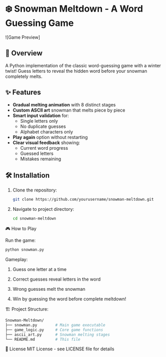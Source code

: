 # ❄️ Snowman Meltdown - A Word Guessing Game

![Game Preview]

## 📖 Overview
A Python implementation of the classic word-guessing game with a winter twist! Guess letters to reveal the hidden word before your snowman completely melts.

## ✨ Features
- **Gradual melting animation** with 8 distinct stages
- **Custom ASCII art** snowman that melts piece by piece
- **Smart input validation** for:
  - Single letters only
  - No duplicate guesses
  - Alphabet characters only
- **Play again** option without restarting
- **Clear visual feedback** showing:
  - Current word progress
  - Guessed letters
  - Mistakes remaining

## 🛠️ Installation
1. Clone the repository:
   ```bash
   git clone https://github.com/yourusername/snowman-meltdown.git
2. Navigate to project directory:
    ```bash
    cd snowman-meltdown
    ```
🎮 How to Play

Run the game:
```bash
python snowman.py
```
Gameplay:

1. Guess one letter at a time

2. Correct guesses reveal letters in the word

3. Wrong guesses melt the snowman

4. Win by guessing the word before complete meltdown!

🏗️ Project Structure:
```bash
Snowman-Meltdown/
├── snowman.py        # Main game executable
├── game_logic.py     # Core game functions
├── ascii_art.py      # Snowman melting stages
└── README.md         # This file
```
📜 License
MIT License - see LICENSE file for details